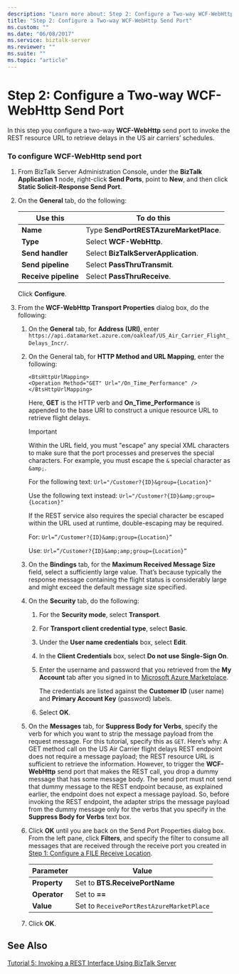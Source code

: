 ```yaml
---
description: "Learn more about: Step 2: Configure a Two-way WCF-WebHttp Send Port"
title: "Step 2: Configure a Two-way WCF-WebHttp Send Port"
ms.custom: ""
ms.date: "06/08/2017"
ms.service: biztalk-server
ms.reviewer: ""
ms.suite: ""
ms.topic: "article"
---
```

# Step 2: Configure a Two-way WCF-WebHttp Send Port
In this step you configure a two-way **WCF-WebHttp** send port to invoke the REST resource URL to retrieve delays in the US air carriers’ schedules.

### To configure WCF-WebHttp send port

1.  From BizTalk Server Administration Console, under the **BizTalk Application 1** node, right-click **Send Ports**, point to **New**, and then click **Static Solicit-Response Send Port**.

2.  On the **General** tab, do the following:

    |Use this|To do this|
    |--------------|----------------|
    |**Name**|Type **SendPortRESTAzureMarketPlace**.|
    |**Type**|Select **WCF-WebHttp**.|
    |**Send handler**|Select **BizTalkServerApplication**.|
    |**Send pipeline**|Select **PassThruTransmit**.|
    |**Receive pipeline**|Select **PassThruReceive**.|

     Click **Configure**.

3.  From the **WCF-WebHttp Transport Properties** dialog box, do the following:

    1.  On the **General** tab, for **Address (URI)**, enter `https://api.datamarket.azure.com/oakleaf/US_Air_Carrier_Flight_Delays_Incr/`.

    2.  On the General tab, for **HTTP Method and URL Mapping**, enter the following:

        ```
        <BtsHttpUrlMapping>
        <Operation Method="GET" Url="/On_Time_Performance" />
        </BtsHttpUrlMapping>

        ```

         Here, **GET** is the HTTP verb and **On_Time_Performance** is appended to the base URI to construct a unique resource URL to retrieve flight delays.

         > [!IMPORTANT]
         >
         > Within the URL field, you must "escape" any special XML characters to make sure that the port processes and 
         > preserves the special characters. For example, you must escape the `&` special character as `&amp;`.
         >
         > For the following text:
         > `Url="/Customer?{ID}&group={Location}"`
         >
         >
         > Use the following text instead: 
         > `Url="/Customer?{ID}&amp;group={Location}"`
           >
         > If the REST service also requires the special character be escaped within the URL used at runtime, double-escaping may be required.
           >
           >For:
           >`Url=”/Customer?{ID}&amp;group={Location}”`
           >
           >
           >Use:
           >`Url=”/Customer?{ID}&amp;amp;group={Location}”`

    3.  On the **Bindings** tab, for the **Maximum Received Message Size** field, select a sufficiently large value. That’s because typically the response message containing the flight status is considerably large and might exceed the default message size specified.

    4.  On the **Security** tab, do the following:

        1.  For the **Security mode**, select **Transport**.

        2.  For **Transport client credential type**, select **Basic**.

        3. Under the **User name credentials** box, select **Edit**.

        4. In the **Client Credentials** box, select **Do not use Single-Sign On**.

        5. Enter the username and password that you retrieved from the **My Account** tab after you signed in to [Microsoft Azure Marketplace](https://azuremarketplace.microsoft.com).
        
            The credentials are listed against the **Customer ID** (user name) and **Primary Account Key** (password) labels.

        4.  Select **OK**.

    5.  On the **Messages** tab, for **Suppress Body for Verbs**, specify the verb for which you want to strip the message payload from the request message. For this tutorial, specify this as `GET`. Here’s why: A GET method call on the US Air Carrier flight delays REST endpoint does not require a message payload; the REST resource URL is sufficient to retrieve the information. However, to trigger the **WCF-WebHttp** send port that makes the REST call, you drop a dummy message that has some message body. The send port must not send that dummy message to the REST endpoint because, as explained earlier, the endpoint does not expect a message payload. So, before invoking the REST endpoint, the adapter strips the message payload from the dummy message only for the verbs that you specify in the **Suppress Body for Verbs** text box.

    6.  Click **OK** until you are back on the Send Port Properties dialog box. From the left pane, click **Filters**, and specify the filter to consume all messages that are received through the receive port you created in [Step 1: Configure a FILE Receive Location](../core/step-1-configure-a-file-receive-location.md).

        | Parameter | Value |
        |-|-|
        |**Property**|Set to **BTS.ReceivePortName**|
        |**Operator**|Set to **==**|
        |**Value**|Set to `ReceivePortRestAzureMarketPlace`|

    7.  Click **OK**.

## See Also
 [Tutorial 5: Invoking a REST Interface Using BizTalk Server](../core/tutorial-5-invoking-a-rest-interface-using-biztalk-server.md)
